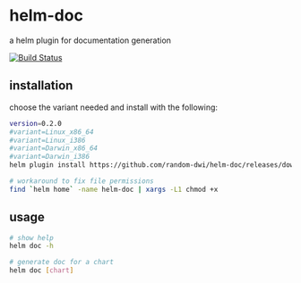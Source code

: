 # helm-doc
a helm plugin for documentation generation

[![Build Status](https://travis-ci.com/random-dwi/helm-doc.svg?branch=master)](https://travis-ci.com/random-dwi/helm-doc)

## installation

choose the variant needed and install with the following:

```bash
version=0.2.0
#variant=Linux_x86_64
#variant=Linux_i386
#variant=Darwin_x86_64
#variant=Darwin_i386
helm plugin install https://github.com/random-dwi/helm-doc/releases/download/${version}/helm-doc_${version}_${variant}.tar.gz

# workaround to fix file permissions
find `helm home` -name helm-doc | xargs -L1 chmod +x
```

## usage

```sh
# show help
helm doc -h

# generate doc for a chart
helm doc [chart]
```